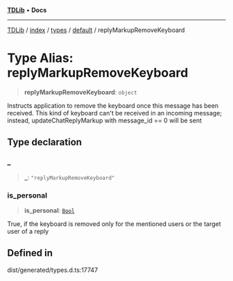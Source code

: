 [**TDLib**](../../../../../../README.md) • **Docs**

***

[TDLib](../../../../../../modules.md) / [index](../../../../../README.md) / [types](../../../README.md) / [default](../README.md) / replyMarkupRemoveKeyboard

# Type Alias: replyMarkupRemoveKeyboard

> **replyMarkupRemoveKeyboard**: `object`

Instructs application to remove the keyboard once this message has been received. This kind of keyboard can't be received in an incoming message; instead, updateChatReplyMarkup with message_id == 0 will be sent

## Type declaration

### \_

> **\_**: `"replyMarkupRemoveKeyboard"`

### is\_personal

> **is\_personal**: [`Bool`](Bool.md)

True, if the keyboard is removed only for the mentioned users or the target user of a reply

## Defined in

dist/generated/types.d.ts:17747
